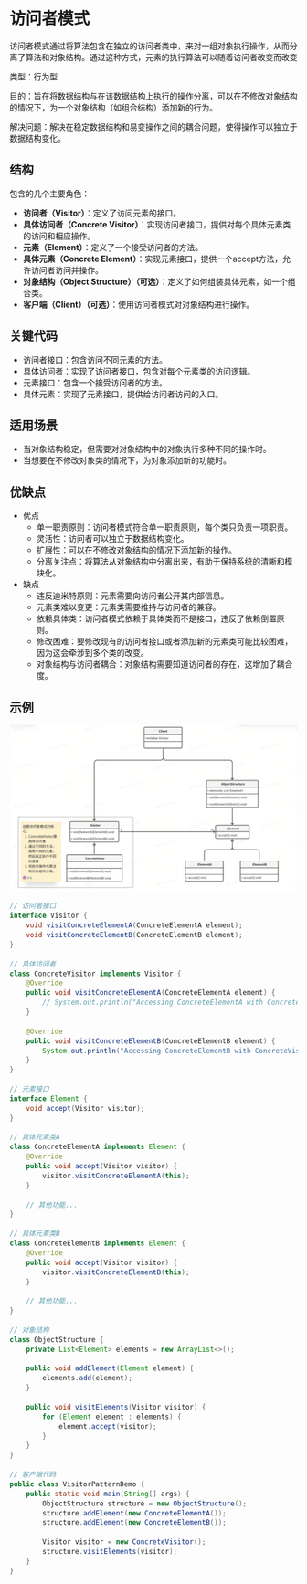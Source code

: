 # 访问者模式

访问者模式通过将算法包含在独立的访问者类中，来对一组对象执行操作，从而分离了算法和对象结构。通过这种方式，元素的执行算法可以随着访问者改变而改变

类型：行为型

目的：旨在将数据结构与在该数据结构上执行的操作分离，可以在不修改对象结构的情况下，为一个对象结构（如组合结构）添加新的行为。

解决问题：解决在稳定数据结构和易变操作之间的耦合问题，使得操作可以独立于数据结构变化。

## 结构

包含的几个主要角色：

- **访问者（Visitor）**：定义了访问元素的接口。
- **具体访问者（Concrete Visitor）**：实现访问者接口，提供对每个具体元素类的访问和相应操作。
- **元素（Element）**：定义了一个接受访问者的方法。
- **具体元素（Concrete Element）**：实现元素接口，提供一个accept方法，允许访问者访问并操作。
- **对象结构（Object Structure）（可选）**：定义了如何组装具体元素，如一个组合类。
- **客户端（Client）（可选）**：使用访问者模式对对象结构进行操作。

## 关键代码

- 访问者接口：包含访问不同元素的方法。
- 具体访问者：实现了访问者接口，包含对每个元素类的访问逻辑。
- 元素接口：包含一个接受访问者的方法。
- 具体元素：实现了元素接口，提供给访问者访问的入口。

## 适用场景

- 当对象结构稳定，但需要对对象结构中的对象执行多种不同的操作时。
- 当想要在不修改对象类的情况下，为对象添加新的功能时。

## 优缺点

- 优点
  - 单一职责原则：访问者模式符合单一职责原则，每个类只负责一项职责。
  - 灵活性：访问者可以独立于数据结构变化。
  - 扩展性：可以在不修改对象结构的情况下添加新的操作。
  - 分离关注点：将算法从对象结构中分离出来，有助于保持系统的清晰和模块化。
- 缺点
  - 违反迪米特原则：元素需要向访问者公开其内部信息。
  - 元素类难以变更：元素类需要维持与访问者的兼容。
  - 依赖具体类：访问者模式依赖于具体类而不是接口，违反了依赖倒置原则。
  - 修改困难：要修改现有的访问者接口或者添加新的元素类可能比较困难，因为这会牵涉到多个类的改变。
  - 对象结构与访问者耦合：对象结构需要知道访问者的存在，这增加了耦合度。

## 示例

![访问者模式类图](../images/%E8%AE%BE%E8%AE%A1%E6%A8%A1%E5%BC%8F-%E8%AE%BF%E9%97%AE%E8%80%85%E6%A8%A1%E5%BC%8F.png)

```java
// 访问者接口
interface Visitor {
    void visitConcreteElementA(ConcreteElementA element);
    void visitConcreteElementB(ConcreteElementB element);
}

// 具体访问者
class ConcreteVisitor implements Visitor {
    @Override
    public void visitConcreteElementA(ConcreteElementA element) {
        // System.out.println("Accessing ConcreteElementA with ConcreteVisitor");
    }

    @Override
    public void visitConcreteElementB(ConcreteElementB element) {
        System.out.println("Accessing ConcreteElementB with ConcreteVisitor");
    }
}

// 元素接口
interface Element {
    void accept(Visitor visitor);
}

// 具体元素类A
class ConcreteElementA implements Element {
    @Override
    public void accept(Visitor visitor) {
        visitor.visitConcreteElementA(this);
    }
    
    // 其他功能...
}

// 具体元素类B
class ConcreteElementB implements Element {
    @Override
    public void accept(Visitor visitor) {
        visitor.visitConcreteElementB(this);
    }
    
    // 其他功能...
}

// 对象结构
class ObjectStructure {
    private List<Element> elements = new ArrayList<>();

    public void addElement(Element element) {
        elements.add(element);
    }

    public void visitElements(Visitor visitor) {
        for (Element element : elements) {
            element.accept(visitor);
        }
    }
}

// 客户端代码
public class VisitorPatternDemo {
    public static void main(String[] args) {
        ObjectStructure structure = new ObjectStructure();
        structure.addElement(new ConcreteElementA());
        structure.addElement(new ConcreteElementB());

        Visitor visitor = new ConcreteVisitor();
        structure.visitElements(visitor);
    }
}
```
